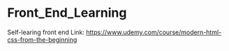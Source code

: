 # Front_End_Learning
 Self-learing front end
Link: https://www.udemy.com/course/modern-html-css-from-the-beginning

